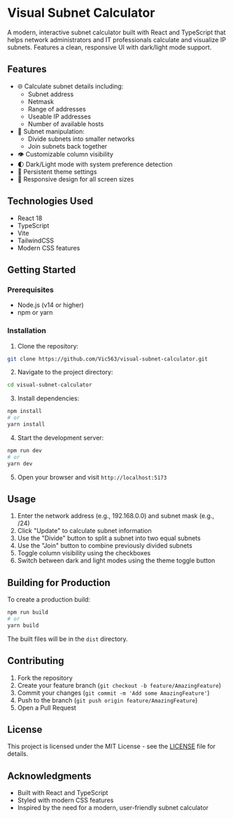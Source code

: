 # Visual Subnet Calculator

A modern, interactive subnet calculator built with React and TypeScript that helps network administrators and IT professionals calculate and visualize IP subnets. Features a clean, responsive UI with dark/light mode support.

## Features

- 🌐 Calculate subnet details including:
  - Subnet address
  - Netmask
  - Range of addresses
  - Useable IP addresses
  - Number of available hosts
- 🔄 Subnet manipulation:
  - Divide subnets into smaller networks
  - Join subnets back together
- 👁️ Customizable column visibility
- 🌓 Dark/Light mode with system preference detection
- 💾 Persistent theme settings
- 📱 Responsive design for all screen sizes

## Technologies Used

- React 18
- TypeScript
- Vite
- TailwindCSS
- Modern CSS features

## Getting Started

### Prerequisites

- Node.js (v14 or higher)
- npm or yarn

### Installation

1. Clone the repository:
```bash
git clone https://github.com/Vic563/visual-subnet-calculator.git
```

2. Navigate to the project directory:
```bash
cd visual-subnet-calculator
```

3. Install dependencies:
```bash
npm install
# or
yarn install
```

4. Start the development server:
```bash
npm run dev
# or
yarn dev
```

5. Open your browser and visit `http://localhost:5173`

## Usage

1. Enter the network address (e.g., 192.168.0.0) and subnet mask (e.g., /24)
2. Click "Update" to calculate subnet information
3. Use the "Divide" button to split a subnet into two equal subnets
4. Use the "Join" button to combine previously divided subnets
5. Toggle column visibility using the checkboxes
6. Switch between dark and light modes using the theme toggle button

## Building for Production

To create a production build:

```bash
npm run build
# or
yarn build
```

The built files will be in the `dist` directory.

## Contributing

1. Fork the repository
2. Create your feature branch (`git checkout -b feature/AmazingFeature`)
3. Commit your changes (`git commit -m 'Add some AmazingFeature'`)
4. Push to the branch (`git push origin feature/AmazingFeature`)
5. Open a Pull Request

## License

This project is licensed under the MIT License - see the [LICENSE](LICENSE) file for details.

## Acknowledgments

- Built with React and TypeScript
- Styled with modern CSS features
- Inspired by the need for a modern, user-friendly subnet calculator 